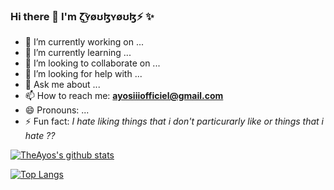 ### Hi there 👋 I'm ζ͜͡ʏøʊɮʏøʊɮ⚡ ✨

- 🔭 I’m currently working on ...
- 🌱 I’m currently learning ...
- 👯 I’m looking to collaborate on ...
- 🤔 I’m looking for help with ...
- 💬 Ask me about ...
- 📫 How to reach me: **ayosiiiofficiel@gmail.com**
- 😄 Pronouns: ...
- ⚡ Fun fact: _I hate liking things that i don't particurarly like or things that i hate ??_

[![TheAyos's github stats](https://github-readme-stats.vercel.app/api?username=theayos&count_private=true&show_icons=true)](https://github.com/TheAyos)

<!--[![ReadMe Card](https://github-readme-stats.vercel.app/api/pin/?username=theayos&repo=Tritium-WA)](https://github.com/TheAyos/Tritium-WA)-->

[![Top Langs](https://github-readme-stats.vercel.app/api/top-langs/?username=theayos&layout=compact&langs_count=5)](https://github.com/TheAyos)
